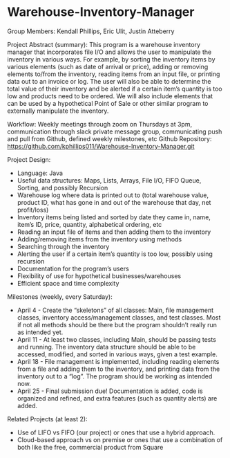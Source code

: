 # Warehouse-Inventory-Manager

Group Members: 
Kendall Phillips, Eric Ulit, Justin Atteberry

Project Abstract (summary): 
This program is a warehouse inventory manager that incorporates file I/O and allows the user to manipulate the inventory in various ways. For example, by sorting the inventory items by various elements (such as date of arrival or price), adding or removing elements to/from the inventory, reading items from an input file, or printing data out to an invoice or log. The user will also be able to determine the total value of their inventory and be alerted if a certain item’s quantity is too low and products need to be ordered. We will also include elements that can be used by a hypothetical Point of Sale or other similar program to externally manipulate the inventory. 

Workflow: Weekly meetings through zoom on Thursdays at 3pm, communication through slack private message group, communicating push and pull from Github, defined weekly milestones, etc
Github Repository: https://github.com/kphillips011/Warehouse-Inventory-Manager.git

Project Design:
* Language: Java
* Useful data structures: Maps, Lists, Arrays, File I/O, FIFO Queue, Sorting, and possibly Recursion
* Warehouse log where data is printed out to (total warehouse value, product ID, what has gone in and out of the warehouse that day, net profit/loss)
* Inventory items being listed and sorted by date they came in, name, item’s ID, price, quantity, alphabetical ordering, etc
* Reading an input file of items and then adding them to the inventory
* Adding/removing items from the inventory using methods
* Searching through the inventory
* Alerting the user if a certain item’s quantity is too low, possibly using recursion
* Documentation for the program’s users
* Flexibility of use for hypothetical businesses/warehouses
* Efficient space and time complexity


Milestones (weekly, every Saturday):
* April 4 - Create the “skeletons” of all classes: Main, file management classes, inventory access/management classes, and test classes. Most if not all methods should be there but the program shouldn’t really run as intended yet.
* April 11 - At least two classes, including Main, should be passing tests and running. The inventory data structure should be able to be accessed, modified, and sorted in various ways, given a test example.
* April 18 - File management is implemented, including reading elements from a file and adding them to the inventory, and printing data from the inventory out to a “log”. The program should be working as intended now.
* April 25 - Final submission due! Documentation is added, code is organized and refined, and extra features (such as quantity alerts) are added.


Related Projects (at least 2):
* Use of LIFO vs FIFO (our project) or ones that use a hybrid approach. 
* Cloud-based approach vs on premise or ones that use a combination of both like the free, commercial product from Square




